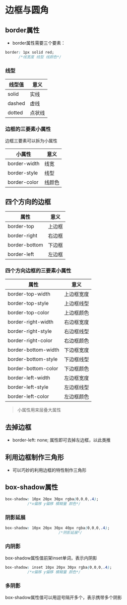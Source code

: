 # 边框与圆角

## border属性

- border属性需要三个要素：

```css
border: 1px solid red;
      /*线宽度 线型 线颜色*/
```

### 线型

线型值|意义
-|-
solid|实线
dashed|虚线
dotted|点状线

### 边框的三要素小属性

边框三要素可以拆为小属性

小属性|意义
-|-
border-width|线宽
border-style|线型
border-color|线颜色

## 四个方向的边框

属性|意义
-|-
border-top|上边框
border-right|右边框
border-bottom|下边框
border-left|左边框

### 四个方向边框的三要素小属性

属性|意义
-|-
border-top-width|上边框宽度
border-top-style|上边框线型
border-top-color|上边框颜色
border-right-width|右边框宽度
border-right-style|右边框线型
border-right-color|右边框颜色
border-bottom-width|下边框宽度
border-bottom-style|下边框线型
border-bottom-color|下边框颜色
border-left-width|左边框宽度
border-left-style|左边框线型
border-left-color|左边框颜色

>小属性用来层叠大属性

## 去掉边框

- border-left: none; 属性即可去掉左边框，以此类推

## 利用边框制作三角形

- 可以巧妙的利用边框的特性制作三角形

## box-shadow属性

```css
box-shadow: 10px 20px 30px rgba(0,0,0,.4);
          /*x偏移 y偏移 模糊量 颜色*/
```

### 阴影延展

```css
box-shadow: 10px 20px 30px 40px rgba(0,0,0,.4);
                        /*阴影延展*/
```

### 内阴影

box-shadow属性值前架inset单词，表示内阴影

```css
box-shadow: inset 10px 20px 30px rgba(0,0,0,.4);
          /*x偏移 y偏移 模糊量 颜色*/
```

### 多阴影

box-shadow属性值可以用逗号隔开多个，表示携带多个阴影
